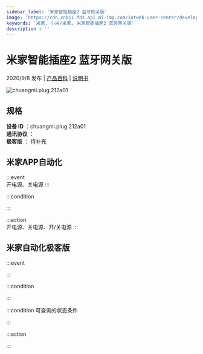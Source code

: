 ```yaml
---
sidebar_label: '米家智能插座2 蓝牙网关版'
image: 'https://cdn.cnbj1.fds.api.mi-img.com/iotweb-user-center/developer_1679071134924DCGHzXh2.png?GalaxyAccessKeyId=AKVGLQWBOVIRQ3XLEW&Expires=9223372036854775807&Signature=DKArZlpx8EJM7QdiffDOmdAUENs='
keywords: '米家, 小米/米家, 米家智能插座2 蓝牙网关版'
description : ''
---
```

# 米家智能插座2 蓝牙网关版

2020/9/8 发布 | [产品百科](https://home.mi.com/webapp/content/baike/product/index.html?model=chuangmi.plug.212a01/) | [说明书](https://home.mi.com/views/introduction.html?model=chuangmi.plug.212a01&region=cn)

![chuangmi.plug.212a01](https://cdn.cnbj1.fds.api.mi-img.com/iotweb-user-center/developer_1679071134924DCGHzXh2.png?GalaxyAccessKeyId=AKVGLQWBOVIRQ3XLEW&Expires=9223372036854775807&Signature=DKArZlpx8EJM7QdiffDOmdAUENs=)

## 规格  
> 
**设备 ID** ：chuangmi.plug.212a01  
**通讯协议** ：  
**极客版**  ： 待补充 


## 米家APP自动化  

:::event  
开电源、关电源
:::

:::condition  

:::

:::action   
开电源、关电源、开/关电源
:::

## 米家自动化极客版  

:::event  

:::

:::condition  

:::

:::condition 可查询的状态条件  

:::

:::action  

:::

        

